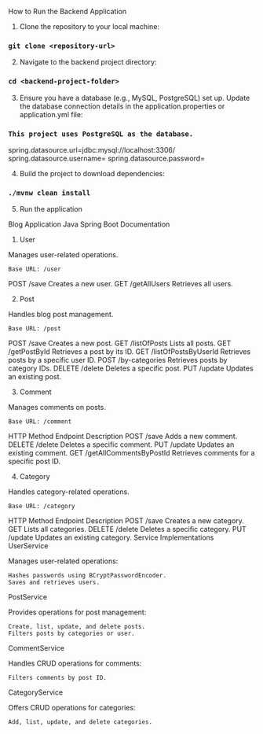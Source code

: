 How to Run the Backend Application

1) Clone the repository to your local machine:

### `git clone <repository-url>`

2) Navigate to the backend project directory:

### `cd <backend-project-folder>`

3) Ensure you have a database (e.g., MySQL, PostgreSQL) set up. Update the database connection details in the application.properties or application.yml file:

### `This project uses PostgreSQL as the database.`

spring.datasource.url=jdbc:mysql://localhost:3306/<database-name>
spring.datasource.username=<username>
spring.datasource.password=<password>

4) Build the project to download dependencies:
### `./mvnw clean install`

5) Run the application


Blog Application Java Spring Boot Documentation


1. User

Manages user-related operations.

    Base URL: /user

POST	/save	Creates a new user.
GET	/getAllUsers	Retrieves all users.

2. Post

Handles blog post management.

    Base URL: /post

POST	/save	Creates a new post.
GET	/listOfPosts	Lists all posts.
GET	/getPostById	Retrieves a post by its ID.
GET	/listOfPostsByUserId	Retrieves posts by a specific user ID.
POST	/by-categories	Retrieves posts by category IDs.
DELETE	/delete	Deletes a specific post.
PUT	/update	Updates an existing post.

3. Comment

Manages comments on posts.

    Base URL: /comment

HTTP Method	Endpoint	Description
POST	/save	Adds a new comment.
DELETE	/delete	Deletes a specific comment.
PUT	/update	Updates an existing comment.
GET	/getAllCommentsByPostId	Retrieves comments for a specific post ID.

4. Category

Handles category-related operations.

    Base URL: /category

HTTP Method	Endpoint	Description
POST	/save	Creates a new category.
GET		Lists all categories.
DELETE	/delete	Deletes a specific category.
PUT	/update	Updates an existing category.
Service Implementations
UserService

Manages user-related operations:

    Hashes passwords using BCryptPasswordEncoder.
    Saves and retrieves users.

PostService

Provides operations for post management:

    Create, list, update, and delete posts.
    Filters posts by categories or user.

CommentService

Handles CRUD operations for comments:

    Filters comments by post ID.

CategoryService

Offers CRUD operations for categories:

    Add, list, update, and delete categories.
